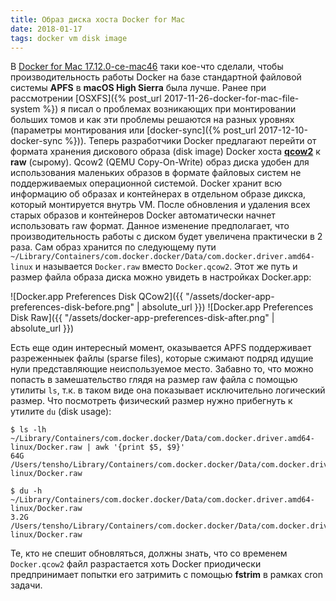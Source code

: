 ```yaml
---
title: Образ диска хоста Docker for Mac
date: 2018-01-17
tags: docker vm disk image
---
```


В [Docker for Mac 17.12.0-ce-mac46](https://docs.docker.com/docker-for-mac/release-notes/#docker-community-edition-17120-ce-mac47-2018-01-12-stable) таки кое-что сделали, чтобы производительность работы Docker на базе стандартной файловой системы **APFS** в **macOS High Sierra** была лучше. Ранее при рассмотрении [OSXFS]({% post_url 2017-11-26-docker-for-mac-file-system %}) я писал о проблемах возникающих при монтировании больших томов и как эти проблемы решаются на разных уровнях (параметры монтирования или [docker-sync]({% post_url 2017-12-10-docker-sync %})). Теперь разработчики Docker предлагают перейти от формата хранения дискового образа (disk image) Docker хоста **[qcow2](https://ru.wikipedia.org/wiki/Qcow2)** к **raw** (сырому). Qcow2 (QEMU Copy-On-Write) образ диска удобен для использования маленьких образов в формате файловых систем не поддерживаемых операционной системой. Docker хранит всю информацию об образах и контейнерах в отдельном образе дикска, который монтируется внутрь VM. После обновления и удаления всех старых образов и контейнеров Docker автоматически начнет использовать raw формат. Данное изменение предполагает, что производительность работы с диском будет увеличена практически в 2 раза. Сам образ хранится по следующему пути `~/Library/Containers/com.docker.docker/Data/com.docker.driver.amd64-linux` и называется `Docker.raw` вместо `Docker.qcow2`. Этот же путь и размер файла образа диска можно увидеть в настройках Docker.app:

![Docker.app Preferences Disk QCow2]({{ "/assets/docker-app-preferences-disk-before.png" | absolute_url }})
![Docker.app Preferences Disk Raw]({{ "/assets/docker-app-preferences-disk-after.png" | absolute_url }})

Есть еще один интересный момент, оказывается APFS поддерживает разреженныек файлы (sparse files), которые сжимают подряд идущие нули представляющие неиспользуемое место. Забавно то, что можно попасть в замешательство глядя на размер raw файла с помощью утилиты `ls`, т.к. в таком виде она показывает исключительно логический размер. Что посмотреть физический размер нужно прибегнуть к утилите `du` (disk usage):

    $ ls -lh ~/Library/Containers/com.docker.docker/Data/com.docker.driver.amd64-linux/Docker.raw | awk '{print $5, $9}'
    64G /Users/tensho/Library/Containers/com.docker.docker/Data/com.docker.driver.amd64-linux/Docker.raw

    $ du -h ~/Library/Containers/com.docker.docker/Data/com.docker.driver.amd64-linux/Docker.raw
    3.2G   /Users/tensho/Library/Containers/com.docker.docker/Data/com.docker.driver.amd64-linux/Docker.raw

Те, кто не спешит обновляться, должны знать, что со временем `Docker.qcow2` файл разрастается хоть Docker приодически предпринимает попытки его затримить с помощью **fstrim** в рамках cron задачи.

